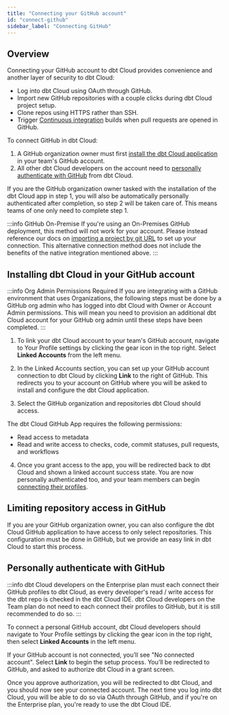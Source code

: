 ```yaml
---
title: "Connecting your GitHub account"
id: "connect-github"
sidebar_label: "Connecting GitHub"
---
```


## Overview

Connecting your GitHub account to dbt Cloud provides convenience and another layer of security to dbt Cloud:
- Log into dbt Cloud using OAuth through GitHub.
- Import new GitHub repositories with a couple clicks during dbt Cloud project setup.
- Clone repos using HTTPS rather than SSH.
- Trigger [Continuous integration](/docs/deploy/cloud-ci-job) builds when pull requests are opened in GitHub.


To connect GitHub in dbt Cloud:
1. A GitHub organization owner must first [install the dbt Cloud application](/docs/collaborate/git/connect-github#installing-dbt-cloud-in-your-github-account) in your team's GitHub account.
2. All other dbt Cloud developers on the account need to [personally authenticate with GitHub](/docs/collaborate/git/connect-github#personally-authenticate-with-github) from dbt Cloud.

If you are the GitHub organization owner tasked with the installation of the dbt Cloud app in step 1, you will also be automatically personally authenticated after completion, so step 2 will be taken care of. This means teams of one only need to complete step 1.

:::info GitHub On-Premise
If you're using an On-Premises GitHub deployment, this method will not work for your account. Please instead reference our docs on [importing a project by git URL](/docs/collaborate/git/import-a-project-by-git-url) to set up your connection. This alternative connection method does not include the benefits of the native integration mentioned above.
:::

## Installing dbt Cloud in your GitHub account

:::info Org Admin Permissions Required
If you are integrating with a GitHub environment that uses Organizations, the following steps must be done by a GitHub org admin who has logged into dbt Cloud with Owner or Account Admin permissions.  This will mean you need to provision an additional dbt Cloud account for your GitHub org admin until these steps have been completed.
:::

1. To link your dbt Cloud account to your team's GitHub account, navigate to Your Profile settings by clicking the gear icon in the top right. Select **Linked Accounts** from the left menu.

<Lightbox src="/img/docs/dbt-cloud/cloud-configuring-dbt-cloud/connecting-github/github-connect.gif" title="Navigated to Linked Accounts under your profile"/>

2. In the Linked Accounts section, you can set up your GitHub account connection to dbt Cloud by clicking **Link** to the right of GitHub. This redirects you to your account on GitHub where you will be asked to install and configure the dbt Cloud application. 

3. Select the GitHub organization and repositories dbt Cloud should access.

<Lightbox src="/img/docs/dbt-cloud/cloud-configuring-dbt-cloud/connecting-github/github-app-install.png" title="Installing the dbt Cloud application into a GitHub organization"/>

The dbt Cloud GitHub App requires the following permissions:
- Read access to metadata
- Read and write access to checks, code, commit statuses, pull requests, and workflows

4. Once you grant access to the app, you will be redirected back to dbt Cloud and shown a linked account success state. You are now personally authenticated too, and your team members can begin [connecting their profiles](/docs/collaborate/git/connect-github#personally-authenticate-with-github).

## Limiting repository access in GitHub
If you are your GitHub organization owner, you can also configure the dbt Cloud GitHub application to have access to only select repositories. This configuration must be done in GitHub, but we provide an easy link in dbt Cloud to start this process.
<Lightbox src="/img/docs/dbt-cloud/cloud-configuring-dbt-cloud/connecting-github/configure-github.png" title="Configuring the dbt Cloud app"/>

## Personally authenticate with GitHub
:::info
dbt Cloud developers on the Enterprise plan must each connect their GitHub profiles to dbt Cloud, as every developer's read / write access for the dbt repo is checked in the dbt Cloud IDE. dbt Cloud developers on the Team plan do not need to each connect their profiles to GitHub, but it is still recommended to do so.
:::

To connect a personal GitHub account, dbt Cloud developers should navigate to Your Profile settings by clicking the gear icon in the top right, then select **Linked Accounts** in the left menu.

If your GitHub account is not connected, you’ll see "No connected account". Select **Link** to begin the setup process. You’ll be redirected to GitHub, and asked to authorize dbt Cloud in a grant screen.
<Lightbox src="/img/docs/dbt-cloud/cloud-configuring-dbt-cloud/connecting-github/github-auth.png" title="Authorizing the dbt Cloud app for developers"/>

Once you approve authorization, you will be redirected to dbt Cloud, and you should now see your connected account. The next time you log into dbt Cloud, you will be able to do so via OAuth through GitHub, and if you're on the Enterprise plan, you're ready to use the dbt Cloud IDE.
